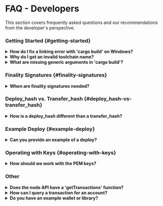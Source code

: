 # FAQ - Developers

This section covers frequently asked questions and our recommendations from the developer's perspective.

### Getting Started {#getting-started}

<details>
 <summary><b>How do I fix a linking error with 'cargo build' on Windows?</b></summary>

**Question** : How can I fix this linking error while running `cargo build` on Windows?

<img src="../image/faq/q-cargo-build.png"  alt="cargo-build" width="800"/>

**Answer** : You have to install the VC+ build tools so that `rustc` can auto-detect the helper files that are part of the building process. Or you can build using Visual Studio 2013 or 2015. There are two existing Rust toolchain families provided for Windows: `msvc` and `gnu`:

-   **_msvc_** is the default, and as you realized, it depends on a recent Visual C++ installation.
-   **_gnu_**, on the other hand, depends on GNU/MinGW-w64. It can be installed and made the default toolchain using this command:

    ```bash
    $ rustup default stable-x86_64-pc-windows-gnu
    ```

</details>

<details>
 <summary><b>Why do I get an invalid toolchain name?</b></summary>

**Question** : How can I fix an error caused by an invalid toolchain name, such as: `error: caused by: invalid toolchain name:...`?

**Answer** : First, check your `rustup` version using the following commands:

```bash
rustup --version
```

```bash
rustup show
```

Then, find the appropriate remedy:

-   Set the minimal rustup profile:

```bash
rustup set profile minimal
```

-   Install the nightly Rust toolchain separately with these two commands:

```bash
curl --proto '=https' --tlsv1.2 -sSf https://sh.rustup.rs | sh -s -- --default-toolchain none -y
```

```bash
rustup toolchain install nightly --allow-downgrade --profile minimal --component clippy
```

-   Update rustup with one of these commands:

```bash
rustup update
```

```bash
rustup self update
```

Refer to the [Rust toolchain installer](https://reposhub.com/rust/development-tools/rust-lang-rustup.html) for more details.

</details>

<details>
 <summary><b>What are missing generic arguments in 'cargo build'?</b></summary>

**Question** : The `cargo build --release` command fails due to missing generic arguments. How can I fix this?

<img src="../image/faq/q-cmake-version.png"  alt="cmake-version" width="800"/>

**Answer** : This is a library compatibility issue that occurs with CMake version 18.04. Use `cmake --version` to check your current version of CMake. If you are on this version, perform an upgrade:

```
sudo snap install cmake
```

</details>

### Finality Signatures {#finality-signatures}

<details>
  <summary><b>When are finality signatures needed?</b></summary>
  
  Finality signatures are confirmations from validators that they have executed the transaction. Exchanges should be asserting finality by collecting the weight of two-thirds of transaction signatures. If an exchange runs a read-only node, it can collect these finality signatures from its node. Otherwise, the exchange must assert finality by collecting finality signatures and have proper monitoring infrastructure to prevent a Byzantine attack.
<br/><br/>
Suppose an exchange connects to someone else's node RPC to send transactions to the network. In this case, the node is considered high risk, and the exchange must assert finality by checking to see how many validators have run the transactions in the network.

</details>

### Deploy_hash vs. Transfer_hash {#deploy_hash-vs-transfer_hash}

<details>
  <summary><b>How is a deploy_hash different than a transfer_hash?</b></summary>
  
  Essentially, there is no difference between a  <i>deploy_hash</i> and a <i>transfer_hash</i> since they are both deploy transactions. However, the platform is labeling the subset of deploys which are transfers, to filter transfers from other types of deploys. In other words, a <i>transfer_hash</i> is a native transfer, while a <i>deploy_hash</i> is another kind of deploy.

</details>

### Example Deploy {#example-deploy}

<details>
  <summary><b>Can you provide an example of a deploy?</b></summary>
  
  You can find a deploy reference in <a href="https://github.com/casper-ecosystem/casper-js-sdk/blob/next/test/lib/DeployUtil.test.ts#L5">GitHub</a>.
</details>

### Operating with Keys {#operating-with-keys}

<details>
  <summary><b>How should we work with the PEM keys?</b></summary>
  
  The <a href="https://casper-ecosystem.github.io/casper-js-sdk/next/modules/_lib_keys_.html">Keys API</a>
   provides methods for <i>Ed25519</i> and <i>Secp256K1</i> keys. Also, review the tests in <a href="../docs/dapp-dev-guide/keys">GitHub</a> and the documentation.

</details>

### Other

<details>
 <summary><b>Does the node API have a 'getTransactions' function?</b></summary>

The node API JSON-RPC is found <a href="http://casper-rpc-docs.s3-website-us-east-1.amazonaws.com/ ">here</a>. Also, the node emits the following events:

-   BlockAdded
-   DeployProcessed
-   ConsensusFinalitySignature

With these APIs, you can pull information from the node, such as transaction sets.

</details>

<details>
 <summary><b>How can I query a transaction for an account?</b></summary>

On-chain accounts are associated with an account address. Transaction data includes account address as a sub-field.

</details>

<details>
 <summary><b>Do you have an example wallet or library?</b></summary>

**Question**: For wallet generation, can you point me to an open-source implementation or library? I see that Casper uses the ed25519 curve cryptography. Can you give me more details for seed generation?

**Answer**: The <a href="https://chrome.google.com/webstore/detail/casperlabs-signer/djhndpllfiibmcdbnmaaahkhchcoijce">CasperLabs Signer</a> is a wallet-like application. But, it is simplistic and has not been security reviewed. The Casper Network supports ed25519 as well as secp256k1 keys; therefore, extending a current wallet implementation would not be difficult.

</details>
